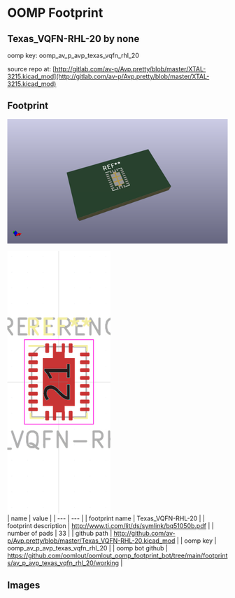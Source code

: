 # OOMP Footprint  
## Texas_VQFN-RHL-20  by none  
  
oomp key: oomp_av_p_avp_texas_vqfn_rhl_20  
  
source repo at: [http://gitlab.com/av-p/Avp.pretty/blob/master/XTAL-3215.kicad_mod](http://gitlab.com/av-p/Avp.pretty/blob/master/XTAL-3215.kicad_mod)  
## Footprint  
  
[![working_kicad_pcb_3d.png](working_kicad_pcb_3d_600.png)](working_kicad_pcb_3d.png)  
  
[![working.png](working_600.png)](working.png)  
| name | value | 
| --- | --- | 
| footprint name | Texas_VQFN-RHL-20 | 
| footprint description | http://www.ti.com/lit/ds/symlink/bq51050b.pdf | 
| number of pads | 33 | 
| github path | http://github.com/av-p/Avp.pretty/blob/master/Texas_VQFN-RHL-20.kicad_mod | 
| oomp key | oomp_av_p_avp_texas_vqfn_rhl_20 | 
| oomp bot github | https://github.com/oomlout/oomlout_oomp_footprint_bot/tree/main/footprints/av_p_avp_texas_vqfn_rhl_20/working | 
## Images  
